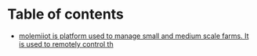 # Table of contents

* [molemiiot is platform used to manage small and medium scale farms. It is used to remotely control th](README.md)

